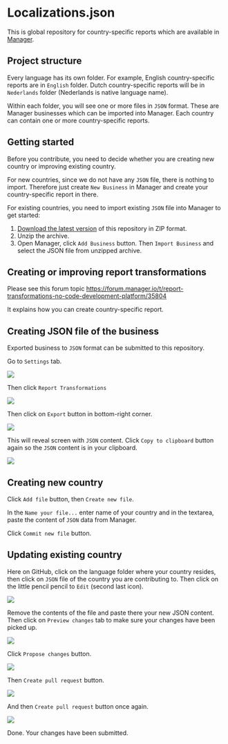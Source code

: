 # Localizations.json

This is global repository for country-specific reports which are available in [Manager](https://www.manager.io).

## Project structure

Every language has its own folder. For example, English country-specific reports are in `English` folder. Dutch country-specific reports will be in `Nederlands` folder (Nederlands is native language name).

Within each folder, you will see one or more files in `JSON` format. These are Manager businesses which can be imported into Manager. Each country can contain one or more country-specific reports.

## Getting started

Before you contribute, you need to decide whether you are creating new country or improving existing country.

For new countries, since we do not have any `JSON` file, there is nothing to import. Therefore just create `New Business` in Manager and create your country-specific report in there.

For existing countries, you need to import existing `JSON` file into Manager to get started:

1. [Download the latest version](https://github.com/Manager-io/Localizations.json/archive/master.zip) of this repository in ZIP format.
2. Unzip the archive.
3. Open Manager, click `Add Business` button. Then `Import Business` and select the JSON file from unzipped archive.

## Creating or improving report transformations

Please see this forum topic https://forum.manager.io/t/report-transformations-no-code-development-platform/35804

It explains how you can create country-specific report.

## Creating JSON file of the business

Exported business to `JSON` format can be submitted to this repository.

Go to `Settings` tab.

![](https://aws1.discourse-cdn.com/business5/uploads/manager1/original/3X/e/6/e669e4226b55ea7886df7db767933b3653fc2d2d.png)

Then click `Report Transformations`

![](https://aws1.discourse-cdn.com/business5/uploads/manager1/original/3X/f/4/f47a7226858ba13111a5d88d7dcfa95a08f73580.png)

Then click on `Export` button in bottom-right corner.

![](https://aws1.discourse-cdn.com/business5/uploads/manager1/original/3X/b/6/b6a6f7f71d0a693396cc464f1d81b9f7acbf399f.png)

This will reveal screen with `JSON` content. Click `Copy to clipboard` button again so the `JSON` content is in your clipboard.

![](https://aws1.discourse-cdn.com/business5/uploads/manager1/original/3X/5/f/5f3803ff6e9e560ff4128b1be2343dee4e28136a.png)

## Creating new country

Click `Add file` button, then `Create new file`.

In the `Name your file...` enter name of your country and in the textarea, paste the content of `JSON` data from Manager.

Click `Commit new file` button.

## Updating existing country

Here on GitHub, click on the language folder where your country resides, then click on `JSON` file of the country you are contributing to. Then click on the little pencil pencil to `Edit` (second last icon).

![](https://aws1.discourse-cdn.com/business5/uploads/manager1/original/3X/b/c/bc940c6a615642b6b343aadd21f164b8a61933d5.png)

Remove the contents of the file and paste there your new JSON content. Then click on `Preview changes` tab to make sure your changes have been picked up.

![](https://aws1.discourse-cdn.com/business5/uploads/manager1/original/3X/d/b/db96f341ee952e3a03fbcd3a2c93ba0c1244e1c8.png)

Click `Propose changes` button.

![](https://aws1.discourse-cdn.com/business5/uploads/manager1/original/3X/8/d/8d1c463eab9edaa01459661e63f971e7963895fe.png)

Then `Create pull request` button.

![](https://aws1.discourse-cdn.com/business5/uploads/manager1/original/3X/c/4/c4df569b8260a1da5cd936f5d697ca06f2e782f1.png)

And then `Create pull request` button once again.

![](https://aws1.discourse-cdn.com/business5/uploads/manager1/original/3X/2/1/21ac97297c80e0f4a85dcc988f8ccecac7069ea2.png)

Done. Your changes have been submitted.